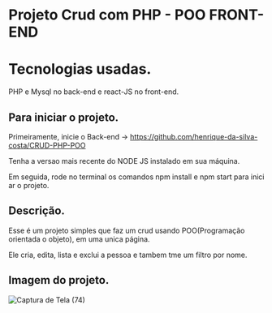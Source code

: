 # Projeto Crud com PHP - POO FRONT-END

# Tecnologias usadas.

PHP e Mysql no back-end e react-JS no front-end.

## Para iniciar o projeto.

Primeiramente, inicie o Back-end -> https://github.com/henrique-da-silva-costa/CRUD-PHP-POO

Tenha a versao mais recente do NODE JS instalado em sua máquina.

Em seguida, rode no terminal os comandos npm install e npm start para iniciar o projeto.  
 
## Descrição.

Esse é um projeto simples que faz um crud usando POO(Programação orientada o objeto), em uma unica página.

Ele cria, edita, lista e exclui a pessoa e tambem tme um filtro por nome.

## Imagem do projeto.

![Captura de Tela (74)](https://github.com/user-attachments/assets/f42d904f-43dd-430e-b980-997f0986e4ef)
